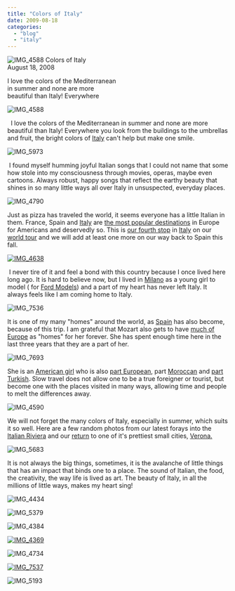 ```yaml
---
title: "Colors of Italy"
date: 2009-08-18
categories: 
  - "blog"
  - "italy"
---
```


 ![IMG_4588](https://pub-ac94b3f306b24c0dba4238943c97f2e1.r2.dev/6a00e5502a950788330120a54f9bfd970c.jpg) Colors of Italy  
August 18, 2008

I love the colors of the Mediterranean  
in summer and none are more  
beautiful than Italy! Everywhere

<!--more-->

![IMG_4588](https://pub-ac94b3f306b24c0dba4238943c97f2e1.r2.dev/6a00e5502a950788330120a54f9c20970c.jpg)

  I love the colors of the Mediterranean in summer and none are more beautiful than Italy! Everywhere you look from the buildings to the umbrellas and fruit, the bright colors of [Italy](http://www.jaunted.com/browse/Europe/it) can't help but make one smile.

 ![IMG_5973](https://pub-ac94b3f306b24c0dba4238943c97f2e1.r2.dev/6a00e5502a950788330120a54f9e34970c.jpg) 

 I found myself humming joyful Italian songs that I could not name that some how stole into my consciousness through movies, operas, maybe even cartoons. Always robust, happy songs that reflect the earthy beauty that shines in so many little ways all over Italy in unsuspected, everyday places.

![IMG_4790](https://pub-ac94b3f306b24c0dba4238943c97f2e1.r2.dev/6a00e5502a950788330120a54f9ec5970c.jpg)

Just as pizza has traveled the world, it seems everyone has a little Italian in them. France, Spain and [Italy](http://www.concierge.com/tools/travelawards/readerschoice/cities) are [the most popular destinations](http://www.boston.com/travel/getaways/europe/articles/2007/09/16/even_off_season_italy_is_a_hot_destination/) in Europe for Americans and deservedly so. This is [our fourth stop](https://pub-ac94b3f306b24c0dba4238943c97f2e1.r2.dev/2008/03/more-fabulous-f.html) in [Italy](https://pub-ac94b3f306b24c0dba4238943c97f2e1.r2.dev/2007/05/roma.html) on our [world tour](https://pub-ac94b3f306b24c0dba4238943c97f2e1.r2.dev/2008/12/where-in-heaven.html) and we will add at least one more on our way back to Spain this fall.

[![IMG_4638](https://pub-ac94b3f306b24c0dba4238943c97f2e1.r2.dev/6a00e5502a950788330120a54f9f7a970c.jpg)](https://pub-ac94b3f306b24c0dba4238943c97f2e1.r2.dev/2025/09/6a00e5502a950788330120a54f9f7a970c-150x150.jpg)

 I never tire of it and feel a bond with this country because I once lived here long ago. It is hard to believe now, but I lived in [Milano](http://en.wikipedia.org/wiki/Milan) as a young girl to model ( for [Ford Models](http://www.fordmodels.com/)) and a part of my heart has never left Italy. It always feels like I am coming home to Italy.

![IMG_7536](https://pub-ac94b3f306b24c0dba4238943c97f2e1.r2.dev/6a00e5502a950788330120a4f8700b970b.jpg)

It is one of my many "homes" around the world, as [Spain](http://travel.nationalgeographic.com/places/countries/country_spain.html) has also become, because of this trip. I am grateful that Mozart also gets to have [much of Europe](http://www.concierge.com/travelguide/europe) as "homes" for her forever. She has spent enough time here in the last three years that they are a part of her.

![IMG_7693](https://pub-ac94b3f306b24c0dba4238943c97f2e1.r2.dev/6a00e5502a950788330120a54fa33d970c.jpg)

She is an [American girl](https://pub-ac94b3f306b24c0dba4238943c97f2e1.r2.dev/2006/08/suite-bon-voyag.html) who is also [part European](http://www.youtube.com/user/soultravelers3), part [Moroccan](https://pub-ac94b3f306b24c0dba4238943c97f2e1.r2.dev/2008/12/sahara-dream.html#more) and [part Turkish](https://pub-ac94b3f306b24c0dba4238943c97f2e1.r2.dev/2007/08/kalehan-kindred.html). Slow travel does not allow one to be a true foreigner or tourist, but become one with the places visited in many ways, allowing time and people to melt the differences away.

![IMG_4590](https://pub-ac94b3f306b24c0dba4238943c97f2e1.r2.dev/6a00e5502a950788330120a54fa0b5970c.jpg)

We will not forget the many colors of Italy, especially in summer, which suits it so well. Here are a few random photos from our latest forays into the [Italian Riviera](https://pub-ac94b3f306b24c0dba4238943c97f2e1.r2.dev/2009/07/7-best-reasons-to-travel-cinque-terre-italy.html) and our [return](https://pub-ac94b3f306b24c0dba4238943c97f2e1.r2.dev/2008/02/romeo-juliet-in.html) to one of it's prettiest small cities, [Verona.](http://en.wikipedia.org/wiki/Verona) 

![IMG_5683](https://pub-ac94b3f306b24c0dba4238943c97f2e1.r2.dev/6a00e5502a950788330120a54fa155970c.jpg)

It is not always the big things, sometimes, it is the avalanche of little things that has an impact that binds one to a place. The sound of Italian, the food, the creativity, the way life is lived as art. The beauty of Italy, in all the millions of little ways, makes my heart sing!

![IMG_4434](https://pub-ac94b3f306b24c0dba4238943c97f2e1.r2.dev/6a00e5502a950788330120a54fa1ac970c.jpg)

![IMG_5379](https://pub-ac94b3f306b24c0dba4238943c97f2e1.r2.dev/6a00e5502a950788330120a54fa1fd970c.jpg)

![IMG_4384](https://pub-ac94b3f306b24c0dba4238943c97f2e1.r2.dev/6a00e5502a950788330120a4f871ad970b.jpg)

[![IMG_4369](https://pub-ac94b3f306b24c0dba4238943c97f2e1.r2.dev/6a00e5502a950788330120a4f871ee970b.jpg)](https://pub-ac94b3f306b24c0dba4238943c97f2e1.r2.dev/2025/09/6a00e5502a950788330120a4f871ee970b-150x150.jpg)

![IMG_4734](https://pub-ac94b3f306b24c0dba4238943c97f2e1.r2.dev/6a00e5502a950788330120a54fa2d5970c.jpg)

[![IMG_7537](https://pub-ac94b3f306b24c0dba4238943c97f2e1.r2.dev/6a00e5502a950788330120a4f872ca970b.jpg)](https://pub-ac94b3f306b24c0dba4238943c97f2e1.r2.dev/2025/09/6a00e5502a950788330120a4f872ca970b.jpg)

![IMG_5193](https://pub-ac94b3f306b24c0dba4238943c97f2e1.r2.dev/6a00e5502a950788330120a54fa406970c.jpg)
